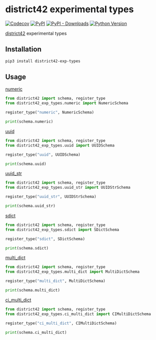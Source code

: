 # district42 experimental types

[![Codecov](https://img.shields.io/codecov/c/github/nikitanovosibirsk/district42-exp-types/master.svg?style=flat-square)](https://codecov.io/gh/nikitanovosibirsk/district42-exp-types)
[![PyPI](https://img.shields.io/pypi/v/district42-exp-types.svg?style=flat-square)](https://pypi.python.org/pypi/district42-exp-types/)
[![PyPI - Downloads](https://img.shields.io/pypi/dm/district42-exp-types?style=flat-square)](https://pypi.python.org/pypi/district42-exp-types/)
[![Python Version](https://img.shields.io/pypi/pyversions/district42-exp-types.svg?style=flat-square)](https://pypi.python.org/pypi/district42-exp-types/)

[district42](https://github.com/nikitanovosibirsk/district42) experimental types

## Installation

```sh
pip3 install district42-exp-types
```

## Usage

[numeric](https://github.com/nikitanovosibirsk/district42-exp-types/blob/master/district42_exp_types/numeric/__init__.py)

```python
from district42 import schema, register_type
from district42_exp_types.numeric import NumericSchema

register_type("numeric", NumericSchema)

print(schema.numeric)
```

[uuid](https://github.com/nikitanovosibirsk/district42-exp-types/blob/master/district42_exp_types/uuid/__init__.py)
```python
from district42 import schema, register_type
from district42_exp_types.uuid import UUIDSchema

register_type("uuid", UUIDSchema)

print(schema.uuid)
```

[uuid_str](https://github.com/nikitanovosibirsk/district42-exp-types/blob/master/district42_exp_types/uuid_str/__init__.py)

```python
from district42 import schema, register_type
from district42_exp_types.uuid_str import UUIDStrSchema

register_type("uuid_str", UUIDStrSchema)

print(schema.uuid_str)
```

[sdict](https://github.com/nikitanovosibirsk/district42-exp-types/blob/master/district42_exp_types/sdict/__init__.py)

```python
from district42 import schema, register_type
from district42_exp_types.sdict import SDictSchema

register_type("sdict", SDictSchema)

print(schema.sdict)
```

[multi_dict](https://github.com/nikitanovosibirsk/district42-exp-types/blob/master/district42_exp_types/multi_dict/__init__.py)

```python
from district42 import schema, register_type
from district42_exp_types.multi_dict import MultiDictSchema

register_type("multi_dict", MultiDictSchema)

print(schema.multi_dict)
```

[ci_multi_dict](https://github.com/nikitanovosibirsk/district42-exp-types/blob/master/district42_exp_types/ci_multi_dict/__init__.py)

```python
from district42 import schema, register_type
from district42_exp_types.ci_multi_dict import CIMultiDictSchema

register_type("ci_multi_dict", CIMultiDictSchema)

print(schema.ci_multi_dict)
```
